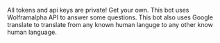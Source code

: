 All tokens and api keys are private! Get your own.
This bot uses Wolframalpha API to answer some questions.
This bot also uses Google translate to translate from any known human languge to any other know human language.
